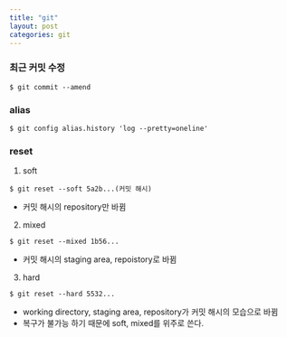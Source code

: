 ```yaml
---
title: "git"
layout: post
categories: git
---
```


### 최근 커밋 수정   
```terminal
$ git commit --amend
```


### alias 
```terminal
$ git config alias.history 'log --pretty=oneline'
```

### reset 
1. soft
```terminal
$ git reset --soft 5a2b...(커밋 해시)
```
- 커밋 해시의 repository만 바뀜
2. mixed
```terminal
$ git reset --mixed 1b56...
```
- 커밋 해시의 staging area, repoistory로 바뀜
3. hard
```terminal
$ git reset --hard 5532...
```
- working directory, staging area, repository가 커밋 해시의 모습으로 바뀜
- 복구가 불가능 하기 때문에 soft, mixed를 위주로 쓴다.
